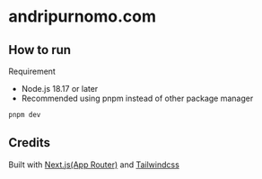 # andripurnomo.com

## How to run
Requirement
- Node.js 18.17 or later
- Recommended using pnpm instead of other package manager 

```bash
pnpm dev
```

## Credits
Built with [Next.js(App Router)](https://nextjs.org/) and [Tailwindcss](https://tailwindcss.com/)